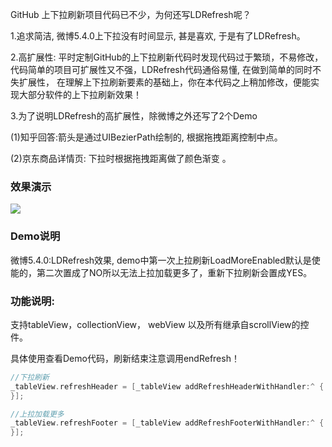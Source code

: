 GitHub 上下拉刷新项目代码已不少，为何还写LDRefresh呢？

1.追求简洁, 微博5.4.0上下拉没有时间显示, 甚是喜欢, 于是有了LDRefresh。

2.高扩展性: 平时定制GitHub的上下拉刷新代码时发现代码过于繁琐，不易修改，代码简单的项目可扩展性又不强，LDRefresh代码通俗易懂, 在做到简单的同时不失扩展性， 在理解上下拉刷新要素的基础上，你在本代码之上稍加修改，便能实现大部分软件的上下拉刷新效果！

3.为了说明LDRefresh的高扩展性，除微博之外还写了2个Demo 

(1)知乎回答:箭头是通过UIBezierPath绘制的, 根据拖拽距离控制中点。

(2)京东商品详情页: 下拉时根据拖拽距离做了颜色渐变 。

### 效果演示

![](https://github.com/sntd/LDRefresh/raw/master/Picture/LDRefresh.gif)



### Demo说明

微博5.4.0:LDRefresh效果, demo中第一次上拉刷新LoadMoreEnabled默认是使能的，第二次置成了NO所以无法上拉加载更多了，重新下拉刷新会置成YES。

### 功能说明:

支持tableView，collectionView， webView 以及所有继承自scrollView的控件。

具体使用查看Demo代码，刷新结束注意调用endRefresh！

``` objective-c
//下拉刷新
_tableView.refreshHeader = [_tableView addRefreshHeaderWithHandler:^ {
}];

//上拉加载更多
_tableView.refreshFooter = [_tableView addRefreshFooterWithHandler:^ {
}];
```